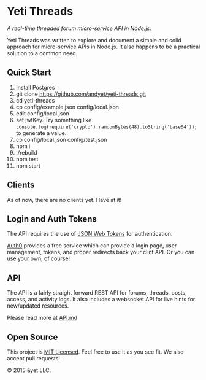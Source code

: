 # Yeti Threads

*A real-time threaded forum micro-service API in Node.js.*

Yeti Threads was written to explore and document a simple and solid approach for micro-service APIs in Node.js. It also happens to be a practical solution to a common need.

## Quick Start

1. Install Postgres
2. git clone https://github.com/andyet/yeti-threads.git
3. cd yeti-threads
4. cp config/example.json config/local.json
5. edit config/local.json
6. set jwtKey. Try something like `console.log(require('crypto').randomBytes(48).toString('base64'));` to generate a value.
7. cp config/local.json config/test.json
8. npm i
9. ./rebuild
10. npm test
11. npm start

## Clients

As of now, there are no clients yet. Have at it!

## Login and Auth Tokens

The API requires the use of [JSON Web Tokens](http://jwt.io/) for authentication.

[Auth0](https://auth0.com) provides a free service which can provide a login page, user management, tokens, and proper redirects back your clint API. Or you can use your own, of course!

## API

The API is a fairly straight forward REST API for forums, threads, posts, access, and activity logs.
It also includes a websocket API for live hints for new/updated resources.

Please read more at [API.md](/API.md)

## Open Source

This project is [MIT Licensed](https://github.com/andyet/yeti-threads/LICENSE).
Feel free to use it as you see fit.
We also accept pull requests!

© 2015 &yet LLC.
